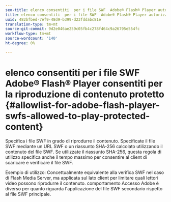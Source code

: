```yaml
---
seo-title: elenco consentiti  per i file SWF  Adobe® Flash® Player autorizzati a riprodurre contenuto protetto
title: elenco consentiti  per i file SWF  Adobe® Flash® Player autorizzati a riprodurre contenuto protetto
uuid: 482bfbed-7ef9-48d9-b399-d23fddabc81e
translation-type: tm+mt
source-git-commit: 9d2e046ae259c05fb4c278f464c9a26795e554fc
workflow-type: tm+mt
source-wordcount: '140'
ht-degree: 0%

---
```



# elenco consentiti  per i file SWF  Adobe® Flash® Player consentiti per la riproduzione di contenuto protetto {#allowlist-for-adobe-flash-player-swfs-allowed-to-play-protected-content}

Specifica i file SWF in grado di riprodurre il contenuto. Specificate il file SWF mediante un URL SWF o un riassunto SHA-256 calcolato utilizzando il contenuto del file SWF. Se utilizzate il riassunto SHA-256, questa regola di utilizzo specifica anche il tempo massimo per consentire al client di scaricare e verificare il file SWF.

Esempio di utilizzo: Concettualmente equivalente alla verifica SWF nel caso di Flash Media Server, ma applicata sul lato client per limitare quali lettori video possono riprodurre il contenuto.  comportamento Accesso Adobe è diverso per quanto riguarda l&#39;applicazione del file SWF secondario rispetto al file SWF principale.
